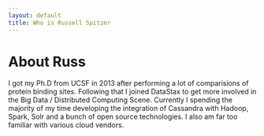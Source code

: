 ```yaml
---
layout: default
title: Who is Russell Spitzer
---
```


# About Russ

I got my Ph.D from UCSF in 2013 after performing a lot of
comparisions of protein binding sites. Following that I joined DataStax
to get more involved in the Big Data / Distributed Computing Scene. Currently
I spending the majority of my time developing the integration of Cassandra with
Hadoop, Spark, Solr and a bunch of open source technologies. I also am far too
familiar with various cloud vendors.

